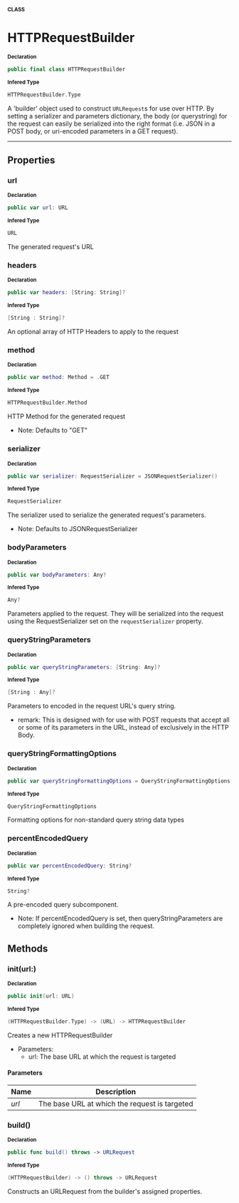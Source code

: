 <sub>**CLASS**</sub>
# HTTPRequestBuilder

<sub>**Declaration**</sub>
```swift
public final class HTTPRequestBuilder
```

<sub>**Infered Type**</sub>
```swift
HTTPRequestBuilder.Type
```

A 'builder' object used to construct `URLRequest`s for
use over HTTP. By setting a serializer and parameters dictionary,
the body (or querystring) for the request can easily be serialized
into the right format (i.e. JSON in a POST body, or uri-encoded parameters
in a GET request).

--------------------

## Properties
### url

<sub>**Declaration**</sub>
```swift
public var url: URL
```

<sub>**Infered Type**</sub>
```swift
URL
```

The generated request's URL

### headers

<sub>**Declaration**</sub>
```swift
public var headers: [String: String]?
```

<sub>**Infered Type**</sub>
```swift
[String : String]?
```

An optional array of HTTP Headers to apply to the request

### method

<sub>**Declaration**</sub>
```swift
public var method: Method = .GET
```

<sub>**Infered Type**</sub>
```swift
HTTPRequestBuilder.Method
```

HTTP Method for the generated request
- Note: Defaults to "GET"

### serializer

<sub>**Declaration**</sub>
```swift
public var serializer: RequestSerializer = JSONRequestSerializer()
```

<sub>**Infered Type**</sub>
```swift
RequestSerializer
```

The serializer used to serialize the generated request's parameters.
- Note: Defaults to JSONRequestSerializer

### bodyParameters

<sub>**Declaration**</sub>
```swift
public var bodyParameters: Any?
```

<sub>**Infered Type**</sub>
```swift
Any?
```

Parameters applied to the request. They will be serialized into the request
using the RequestSerializer set on the `requestSerializer` property.

### queryStringParameters

<sub>**Declaration**</sub>
```swift
public var queryStringParameters: [String: Any]?
```

<sub>**Infered Type**</sub>
```swift
[String : Any]?
```

Parameters to encoded in the request URL's query string.
- remark: This is designed with for use with POST requests
that accept all or some of its parameters in the URL, instead of
exclusively in the HTTP Body.

### queryStringFormattingOptions

<sub>**Declaration**</sub>
```swift
public var queryStringFormattingOptions = QueryStringFormattingOptions()
```

<sub>**Infered Type**</sub>
```swift
QueryStringFormattingOptions
```

Formatting options for non-standard query string data types

### percentEncodedQuery

<sub>**Declaration**</sub>
```swift
public var percentEncodedQuery: String?
```

<sub>**Infered Type**</sub>
```swift
String?
```

A pre-encoded query subcomponent.

- Note: If percentEncodedQuery is set, then queryStringParameters
are completely ignored when building the request.

## Methods
### init(url:)

<sub>**Declaration**</sub>
```swift
public init(url: URL)
```

<sub>**Infered Type**</sub>
```swift
(HTTPRequestBuilder.Type) -> (URL) -> HTTPRequestBuilder
```

Creates a new HTTPRequestBuilder
- Parameters:
  - url: The base URL at which the request is targeted

#### Parameters
| Name | Description |
| ---- | ----------- |
| *url* | The base URL at which the request is targeted |

### build()

<sub>**Declaration**</sub>
```swift
public func build() throws -> URLRequest
```

<sub>**Infered Type**</sub>
```swift
(HTTPRequestBuilder) -> () throws -> URLRequest
```

Constructs an URLRequest from the builder's assigned properties.

